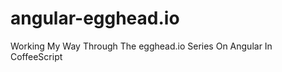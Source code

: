 angular-egghead.io
==================

Working My Way Through The egghead.io Series On Angular In CoffeeScript
